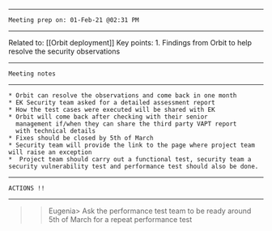 ________________________________________
    Meeting prep on: 01-Feb-21 @02:31 PM
________________________________________
Related to: [[Orbit deployment]]
Key points:
    1. Findings from Orbit to help resolve the security observations
________________________________________
    Meeting notes
________________________________________
    * Orbit can resolve the observations and come back in one month
    * EK Security team asked for a detailed assessment report
    * How the test cases were executed will be shared with EK
    * Orbit will come back after checking with their senior
      management if/when they can share the third party VAPT report
      with technical details
    * Fixes should be closed by 5th of March
    * Security team will provide the link to the page where project team will raise an exception
    *  Project team should carry out a functional test, security team a security vulnerability test and performance test should also be done. 
________________________________________
    ACTIONS !!
________________________________________
>> Eugenia> Ask the performance test team to be ready around 5th of March for a repeat performance test
